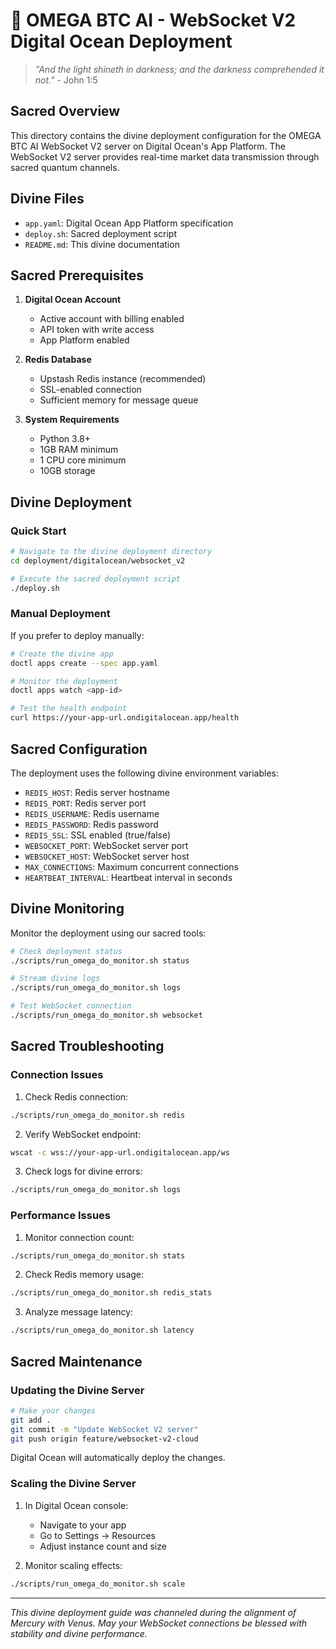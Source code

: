 # 🔱 OMEGA BTC AI - WebSocket V2 Digital Ocean Deployment

> *"And the light shineth in darkness; and the darkness comprehended it not."* - John 1:5

## Sacred Overview

This directory contains the divine deployment configuration for the OMEGA BTC AI WebSocket V2 server on Digital Ocean's App Platform. The WebSocket V2 server provides real-time market data transmission through sacred quantum channels.

## Divine Files

- `app.yaml`: Digital Ocean App Platform specification
- `deploy.sh`: Sacred deployment script
- `README.md`: This divine documentation

## Sacred Prerequisites

1. **Digital Ocean Account**
   - Active account with billing enabled
   - API token with write access
   - App Platform enabled

2. **Redis Database**
   - Upstash Redis instance (recommended)
   - SSL-enabled connection
   - Sufficient memory for message queue

3. **System Requirements**
   - Python 3.8+
   - 1GB RAM minimum
   - 1 CPU core minimum
   - 10GB storage

## Divine Deployment

### Quick Start

```bash
# Navigate to the divine deployment directory
cd deployment/digitalocean/websocket_v2

# Execute the sacred deployment script
./deploy.sh
```

### Manual Deployment

If you prefer to deploy manually:

```bash
# Create the divine app
doctl apps create --spec app.yaml

# Monitor the deployment
doctl apps watch <app-id>

# Test the health endpoint
curl https://your-app-url.ondigitalocean.app/health
```

## Sacred Configuration

The deployment uses the following divine environment variables:

- `REDIS_HOST`: Redis server hostname
- `REDIS_PORT`: Redis server port
- `REDIS_USERNAME`: Redis username
- `REDIS_PASSWORD`: Redis password
- `REDIS_SSL`: SSL enabled (true/false)
- `WEBSOCKET_PORT`: WebSocket server port
- `WEBSOCKET_HOST`: WebSocket server host
- `MAX_CONNECTIONS`: Maximum concurrent connections
- `HEARTBEAT_INTERVAL`: Heartbeat interval in seconds

## Divine Monitoring

Monitor the deployment using our sacred tools:

```bash
# Check deployment status
./scripts/run_omega_do_monitor.sh status

# Stream divine logs
./scripts/run_omega_do_monitor.sh logs

# Test WebSocket connection
./scripts/run_omega_do_monitor.sh websocket
```

## Sacred Troubleshooting

### Connection Issues

1. Check Redis connection:

```bash
./scripts/run_omega_do_monitor.sh redis
```

2. Verify WebSocket endpoint:

```bash
wscat -c wss://your-app-url.ondigitalocean.app/ws
```

3. Check logs for divine errors:

```bash
./scripts/run_omega_do_monitor.sh logs
```

### Performance Issues

1. Monitor connection count:

```bash
./scripts/run_omega_do_monitor.sh stats
```

2. Check Redis memory usage:

```bash
./scripts/run_omega_do_monitor.sh redis_stats
```

3. Analyze message latency:

```bash
./scripts/run_omega_do_monitor.sh latency
```

## Sacred Maintenance

### Updating the Divine Server

```bash
# Make your changes
git add .
git commit -m "Update WebSocket V2 server"
git push origin feature/websocket-v2-cloud
```

Digital Ocean will automatically deploy the changes.

### Scaling the Divine Server

1. In Digital Ocean console:
   - Navigate to your app
   - Go to Settings → Resources
   - Adjust instance count and size

2. Monitor scaling effects:

```bash
./scripts/run_omega_do_monitor.sh scale
```

---

*This divine deployment guide was channeled during the alignment of Mercury with Venus. May your WebSocket connections be blessed with stability and divine performance.*
